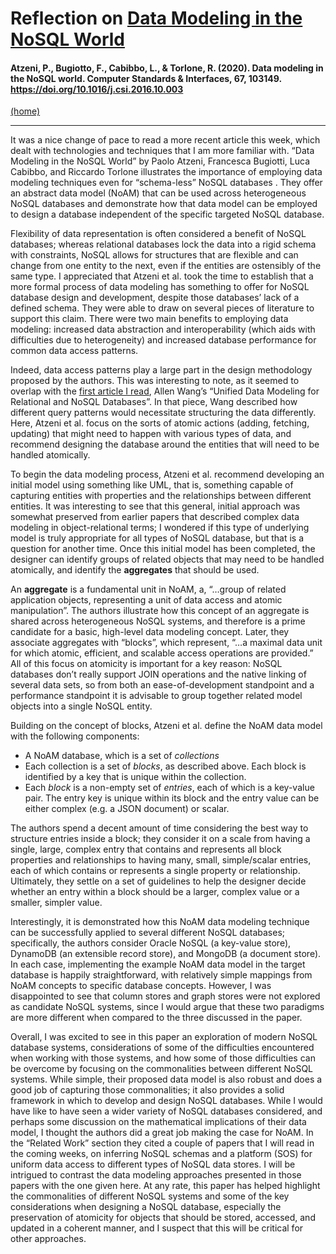 # Reflection on [Data Modeling in the NoSQL World](https://www-sciencedirect-com.proxybz.lib.montana.edu/science/article/pii/S0920548916301180)

#### Atzeni, P., Bugiotto, F., Cabibbo, L., & Torlone, R. (2020). Data modeling in the NoSQL world. Computer Standards & Interfaces, 67, 103149. https://doi.org/10.1016/j.csi.2016.10.003

[(home)](https://beqpolk1.github.io/csci-592-spring2022/)

---

It was a nice change of pace to read a more recent article this week, which dealt with technologies and techniques that I am more familiar with. “Data Modeling in the NoSQL World” by Paolo Atzeni, Francesca Bugiotti, Luca Cabibbo, and Riccardo Torlone illustrates the importance of employing data modeling techniques even for “schema-less” NoSQL databases . They offer an abstract data model (NoAM) that can be used across heterogeneous NoSQL databases and demonstrate how that data model can be employed to design a database independent of the specific targeted NoSQL database.

Flexibility of data representation is often considered a benefit of NoSQL databases; whereas relational databases lock the data into a rigid schema with constraints, NoSQL allows for structures that are flexible and can change from one entity to the next, even if the entities are ostensibly of the same type. I appreciated that Atzeni et al. took the time to establish that a more formal process of data modeling has something to offer for NoSQL database design and development, despite those databases’ lack of a defined schema. They were able to draw on several pieces of literature to support this claim. There were two main benefits to employing data modeling: increased data abstraction and interoperability (which aids with difficulties due to heterogeneity) and increased database performance for common data access patterns.

Indeed, data access patterns play a large part in the design methodology proposed by the authors. This was interesting to note, as it seemed to overlap with the [first article I read](0.1_wang_unified_data_modeling.md), Allen Wang’s “Unified Data Modeling for Relational and NoSQL Databases”. In that piece, Wang described how different query patterns would necessitate structuring the data differently. Here, Atzeni et al. focus on the sorts of atomic actions (adding, fetching, updating) that might need to happen with various types of data, and recommend designing the database around the entities that will need to be handled atomically.

To begin the data modeling process, Atzeni et al. recommend developing an initial model using something like UML, that is, something capable of capturing entities with properties and the relationships between different entities. It was interesting to see that this general, initial approach was somewhat preserved from earlier papers that described complex data modeling in object-relational terms; I wondered if this type of underlying model is truly appropriate for all types of NoSQL database, but that is a question for another time. Once this initial model has been completed, the designer can identify groups of related objects that may need to be handled atomically, and identify the **aggregates** that should be used.

An **aggregate** is a fundamental unit in NoAM, a, “…group of related application objects, representing a unit of data access and atomic manipulation”. The authors illustrate how this concept of an aggregate is shared across heterogeneous NoSQL systems, and therefore is a prime candidate for a basic, high-level data modeling concept. Later, they associate aggregates with “blocks”, which represent, “…a maximal data unit for which atomic, efficient, and scalable access operations are provided.” All of this focus on atomicity is important for a key reason: NoSQL databases don’t really support JOIN operations and the native linking of several data sets, so from both an ease-of-development standpoint and a performance standpoint it is advisable to group together related model objects into a single NoSQL entity.

Building on the concept of blocks, Atzeni et al. define the NoAM data model with the following components:

* A NoAM database, which is a set of *collections*
* Each collection is a set of *blocks*, as described above. Each block is identified by a key that is unique within the collection.
* Each *block* is a non-empty set of *entries*, each of which is a key-value pair. The entry key is unique within its block and the entry value can be either complex (e.g. a JSON document) or scalar.

The authors spend a decent amount of time considering the best way to structure entries inside a block; they consider it on a scale from having a single, large, complex entry that contains and represents all block properties and relationships to having many, small, simple/scalar entries, each of which contains or represents a single property or relationship. Ultimately, they settle on a set of guidelines to help the designer decide whether an entry within a block should be a larger, complex value or a smaller, simpler value.

Interestingly, it is demonstrated how this NoAM data modeling technique can be successfully applied to several different NoSQL databases; specifically, the authors consider Oracle NoSQL (a key-value store), DynamoDB (an extensible record store), and MongoDB (a document store). In each case, implementing the example NoAM data model in the target database is happily straightforward, with relatively simple mappings from NoAM concepts to specific database concepts. However, I was disappointed to see that column stores and graph stores were not explored as candidate NoSQL systems, since I would argue that these two paradigms are more different when compared to the three discussed in the paper.

Overall, I was excited to see in this paper an exploration of modern NoSQL database systems, considerations of some of the difficulties encountered when working with those systems, and how some of those difficulties can be overcome by focusing on the commonalities between different NoSQL systems. While simple, their proposed data model is also robust and does a good job of capturing those commonalities; it also provides a solid framework in which to develop and design NoSQL databases. While I would have like to have seen a wider variety of NoSQL databases considered, and perhaps some discussion on the mathematical implications of their data model, I thought the authors did a great job making the case for NoAM. In the “Related Work” section they cited a couple of papers that I will read in the coming weeks, on inferring NoSQL schemas and a platform (SOS) for uniform data access to different types of NoSQL data stores. I will be intrigued to contrast the data modeling approaches presented in those papers with the one given here. At any rate, this paper has helped highlight the commonalities of different NoSQL systems and some of the key considerations when designing a NoSQL database, especially the preservation of atomicity for objects that should be stored, accessed, and updated in a coherent manner, and I suspect that this will be critical for other approaches. 
